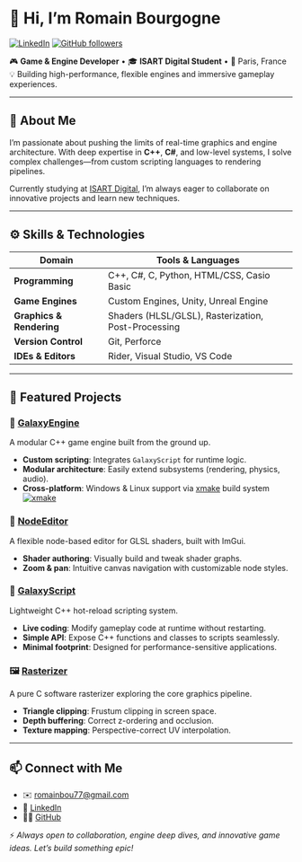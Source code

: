 # 👋 Hi, I’m Romain Bourgogne

[![LinkedIn](https://img.shields.io/badge/-Romain_Bourgogne-0077B5?style=flat&logo=linkedin&logoColor=white)](https://www.linkedin.com/in/romain-bourgogne-1a8417266/) 
[![GitHub followers](https://img.shields.io/github/followers/Maisquasar?label=Follow&style=social)](https://github.com/Maisquasar)  

🎮 **Game & Engine Developer** • 🎓 **ISART Digital Student** • 📍 Paris, France  
💡 Building high-performance, flexible engines and immersive gameplay experiences.

---

## 🧠 About Me

I’m passionate about pushing the limits of real-time graphics and engine architecture. With deep expertise in **C++**, **C#**, and low-level systems, I solve complex challenges—from custom scripting languages to rendering pipelines.

Currently studying at [ISART Digital](https://www.isart.com/), I’m always eager to collaborate on innovative projects and learn new techniques.

---

## ⚙️ Skills & Technologies

| Domain                  | Tools & Languages                                |
| ----------------------- | ------------------------------------------------- |
| **Programming**         | C++, C#, C, Python, HTML/CSS, Casio Basic        |
| **Game Engines**        | Custom Engines, Unity, Unreal Engine             |
| **Graphics & Rendering**| Shaders (HLSL/GLSL), Rasterization, Post-Processing |
| **Version Control**     | Git, Perforce                                    |
| **IDEs & Editors**      | Rider, Visual Studio, VS Code                    |

---

## 🚀 Featured Projects

### 🌌 [GalaxyEngine](https://github.com/GalaxyEngine/GalaxyEngine)  
A modular C++ game engine built from the ground up.  
- **Custom scripting**: Integrates `GalaxyScript` for runtime logic.  
- **Modular architecture**: Easily extend subsystems (rendering, physics, audio).  
- **Cross-platform**: Windows & Linux support via [xmake](https://xmake.io/) build system  
  [![xmake](https://img.shields.io/badge/xmake-2d8cf0?style=flat&logo=xmake&logoColor=white)](https://xmake.io/)

### 🧩 [NodeEditor](https://github.com/Maisquasar/NodeEditor)  
A flexible node-based editor for GLSL shaders, built with ImGui.  
- **Shader authoring**: Visually build and tweak shader graphs.  
- **Zoom & pan**: Intuitive canvas navigation with customizable node styles.

### 🔧 [GalaxyScript](https://github.com/GalaxyEngine/GalaxyScript)  
Lightweight C++ hot-reload scripting system.  
- **Live coding**: Modify gameplay code at runtime without restarting.  
- **Simple API**: Expose C++ functions and classes to scripts seamlessly.  
- **Minimal footprint**: Designed for performance-sensitive applications.

### 🖼️ [Rasterizer](https://github.com/Maisquasar/Rasterizer)  
A pure C software rasterizer exploring the core graphics pipeline.  
- **Triangle clipping**: Frustum clipping in screen space.  
- **Depth buffering**: Correct z-ordering and occlusion.  
- **Texture mapping**: Perspective-correct UV interpolation.

---

## 📫 Connect with Me

- ✉️ [romainbou77@gmail.com](mailto:romainbou77@gmail.com)  
- 🔗 [LinkedIn](https://www.linkedin.com/in/romain-bourgogne-1a8417266/)  
- 🧑‍💻 [GitHub](https://github.com/Maisquasar)  

⚡ _Always open to collaboration, engine deep dives, and innovative game ideas. Let’s build something epic!_  
